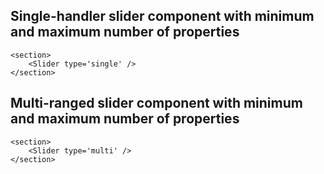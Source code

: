 ## Single-handler slider component with minimum and maximum number of properties

```
<section>
    <Slider type='single' />
</section>
```

## Multi-ranged slider component with minimum and maximum number of properties

```
<section>
    <Slider type='multi' />
</section>
```

